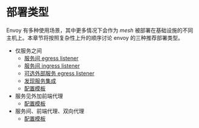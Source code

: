 # 部署类型

Envoy 有多种使用场景，其中更多情况下会作为 *mesh* 被部署在基础设施的不同主机上。本章节将按照复杂性上升的顺序讨论 envoy 的三种推荐部署类型。

- 仅服务之间
  - [服务间 egress listener](service_to_service.md#service-to-service-egress-listener)
  - [服务间 ingress listener](service_to_service.md#service-to-service-ingress-listener)
  - [可选外部服务 egress listener](service_to_service.md#optional-external-service-egress-listeners)
  - [发现服务集成](service_to_service.md#discovery-service-integration)
  - [配置模板](service_to_service.md#configuration-template)
- 服务见外加前端代理
  - [配置模板](front_proxy.md#configuration-template)
- 服务间、前端代理、双向代理
  - [配置模板](double_proxy.md#configuration-template)
